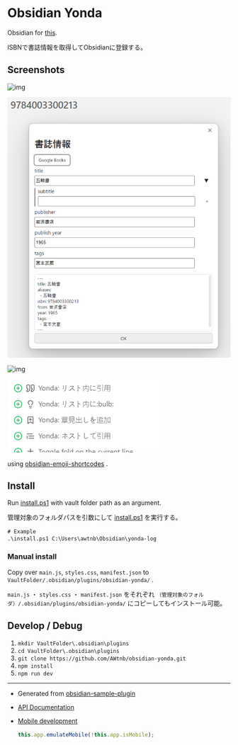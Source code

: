 # Obsidian Yonda

Obsidian for [this](https://github.com/AWtnb/bookscrap).

ISBNで書誌情報を取得してObsidianに登録する。

## Screenshots

![img](./images/img-register.png)

![img](./images/img-generate.png)

![img](./images/img-result.png)

![img](./images/img-moblie-toolbar.png)

using [obsidian-emoji-shortcodes](https://github.com/phibr0/obsidian-emoji-shortcodes) .

## Install

Run [install.ps1](install.ps1) with vault folder path as an argument.

管理対象のフォルダパスを引数にして [install.ps1](install.ps1) を実行する。

```
# Example
.\install.ps1 C:\Users\awtnb\Obsidian\yonda-log
```

### Manual install

Copy over `main.js`, `styles.css`, `manifest.json` to `VaultFolder/.obsidian/plugins/obsidian-yonda/` .

`main.js` ・ `styles.css` ・ `manifest.json` をそれぞれ `（管理対象のフォルダ）/.obsidian/plugins/obsidian-yonda/` にコピーしてもインストール可能。

## Develop / Debug

1. `mkdir VaultFolder\.obsidian\plugins`
1. `cd VaultFolder\.obsidian\plugins`
1. `git clone https://github.com/AWtnb/obsidian-yonda.git`
1. `npm install`
1. `npm run dev`


---

- Generated from [obsidian-sample-plugin](https://github.com/obsidianmd/obsidian-sample-plugin)
- [API Documentation](https://github.com/obsidianmd/obsidian-api)
- [Mobile development](https://docs.obsidian.md/Plugins/Getting+started/Mobile+development)

    ```JavaScript
    this.app.emulateMobile(!this.app.isMobile);
    ```

